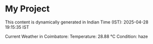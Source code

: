 # My Project

This content is dynamically generated in Indian Time (IST): 2025-04-28 19:15:35 IST


Current Weather in Coimbatore:
Temperature: 28.88 °C
Condition: haze
